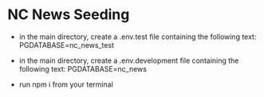 # NC News Seeding

- in the main directory, create a .env.test file containing the following text:
  PGDATABASE=nc_news_test

- in the main directory, create a .env.development file containing the following text:
  PGDATABASE=nc_news

- run npm i from your terminal
